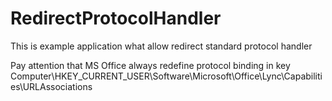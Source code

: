 # RedirectProtocolHandler
This is example application what allow redirect standard protocol handler

Pay attention that MS Office always redefine protocol binding in key        
Computer\HKEY_CURRENT_USER\Software\Microsoft\Office\Lync\Capabilities\URLAssociations
